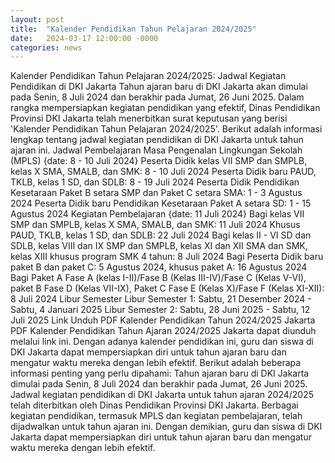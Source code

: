 ```yaml
---
layout: post
title:  "Kalender Pendidikan Tahun Pelajaran 2024/2025"
date:   2024-03-17 12:00:00 -0000
categories: news
---
```

Kalender Pendidikan Tahun Pelajaran 2024/2025: Jadwal Kegiatan Pendidikan di DKI Jakarta
Tahun ajaran baru di DKI Jakarta akan dimulai pada Senin, 8 Juli 2024 dan berakhir pada Jumat, 26 Juni 2025. Dalam rangka mempersiapkan kegiatan pendidikan yang efektif, Dinas Pendidikan Provinsi DKI Jakarta telah menerbitkan surat keputusan yang berisi 'Kalender Pendidikan Tahun Pelajaran 2024/2025'. Berikut adalah informasi lengkap tentang jadwal kegiatan pendidikan di DKI Jakarta untuk tahun ajaran ini.
Jadwal Pembelajaran
Masa Pengenalan Lingkungan Sekolah (MPLS)
{date: 8 - 10 Juli 2024}
Peserta Didik kelas VII SMP dan SMPLB, kelas X SMA, SMALB, dan SMK: 8 - 10 Juli 2024
Peserta Didik baru PAUD, TKLB, kelas 1 SD, dan SDLB: 8 - 19 Juli 2024
Peserta Didik Pendidikan Kesetaraan Paket B setara SMP dan Paket C setara SMA: 1 - 3 Agustus 2024
Peserta Didik baru Pendidikan Kesetaraan Paket A setara SD: 1 - 15 Agustus 2024
Kegiatan Pembelajaran
{date: 11 Juli 2024}
Bagi kelas VII SMP dan SMPLB, kelas X SMA, SMALB, dan SMK: 11 Juli 2024
Khusus PAUD, TKLB, kelas 1 SD, dan SDLB: 22 Juli 2024
Bagi kelas II - VI SD dan SDLB, kelas VIII dan IX SMP dan SMPLB, kelas XI dan XII SMA dan SMK, kelas XIII khusus program SMK 4 tahun: 8 Juli 2024
Bagi Peserta Didik baru paket B dan paket C: 5 Agustus 2024, khusus paket A: 16 Agustus 2024
Bagi Paket A Fase A (kelas I-II)/Fase B (Kelas III-IV)/Fase C (Kelas V-VI), paket B Fase D (Kelas VII-IX), Paket C Fase E (Kelas X)/Fase F (Kelas XI-XII): 8 Juli 2024
Libur Semester
Libur Semester 1: Sabtu, 21 Desember 2024 - Sabtu, 4 Januari 2025
Libur Semester 2: Sabtu, 28 Juni 2025 - Sabtu, 12 Juli 2025
Link Unduh PDF Kalender Pendidikan Tahun 2024/2025 Jakarta
PDF Kalender Pendidikan Tahun Ajaran 2024/2025 Jakarta dapat diunduh melalui link ini.
Dengan adanya kalender pendidikan ini, guru dan siswa di DKI Jakarta dapat mempersiapkan diri untuk tahun ajaran baru dan mengatur waktu mereka dengan lebih efektif. Berikut adalah beberapa informasi penting yang perlu dipahami:
Tahun ajaran baru di DKI Jakarta dimulai pada Senin, 8 Juli 2024 dan berakhir pada Jumat, 26 Juni 2025.
Jadwal kegiatan pendidikan di DKI Jakarta untuk tahun ajaran 2024/2025 telah diterbitkan oleh Dinas Pendidikan Provinsi DKI Jakarta.
Berbagai kegiatan pendidikan, termasuk MPLS dan kegiatan pembelajaran, telah dijadwalkan untuk tahun ajaran ini.
Dengan demikian, guru dan siswa di DKI Jakarta dapat mempersiapkan diri untuk tahun ajaran baru dan mengatur waktu mereka dengan lebih efektif.
